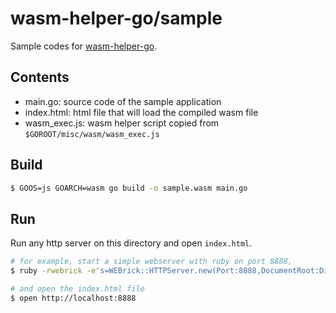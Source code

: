# wasm-helper-go/sample

Sample codes for [wasm-helper-go](https://github.com/meinside/wasm-helper-go).

## Contents

- main.go: source code of the sample application
- index.html: html file that will load the compiled wasm file
- wasm_exec.js: wasm helper script copied from `$GOROOT/misc/wasm/wasm_exec.js`

## Build

```bash
$ GOOS=js GOARCH=wasm go build -o sample.wasm main.go
```

## Run

Run any http server on this directory and open `index.html`.

```bash
# for example, start a simple webserver with ruby on port 8888,
$ ruby -rwebrick -e's=WEBrick::HTTPServer.new(Port:8888,DocumentRoot:Dir.pwd);trap("INT"){s.shutdown};s.start'

# and open the index.html file
$ open http://localhost:8888
```


